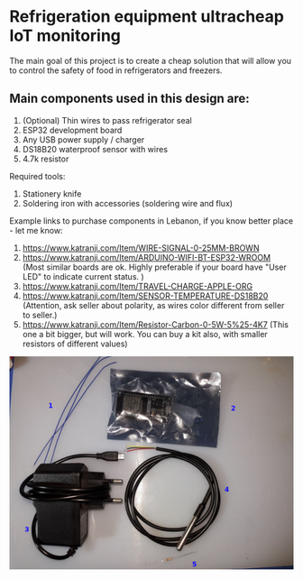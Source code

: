 # Refrigeration equipment ultracheap IoT monitoring

The main goal of this project is to create a cheap solution that will allow you to control the safety of food in refrigerators and freezers.


## Main components used in this design are:

1. (Optional) Thin wires to pass refrigerator seal
2. ESP32 development board
3. Any USB power supply / charger
4. DS18B20 waterproof sensor with wires
5. 4.7k resistor

Required tools:
1. Stationery knife
2. Soldering iron with accessories (soldering wire and flux)

Example links to purchase components in Lebanon, if you know better place - let me know:
1. https://www.katranji.com/Item/WIRE-SIGNAL-0-25MM-BROWN
2. https://www.katranji.com/Item/ARDUINO-WIFI-BT-ESP32-WROOM (Most similar boards are ok. Highly preferable if your board have "User LED" to indicate current status. )
3. https://www.katranji.com/Item/TRAVEL-CHARGE-APPLE-ORG
4. https://www.katranji.com/Item/SENSOR-TEMPERATURE-DS18B20 (Attention, ask seller about polarity, as wires color different from seller to seller.)
5. https://www.katranji.com/Item/Resistor-Carbon-0-5W-5%25-4K7 (This one a bit bigger, but will work. You can buy a kit also, with smaller resistors of different values)

![Components on table](https://raw.githubusercontent.com/nuclearcat/fridgemonlb/main/images/required_parts.jpg "Components on table")

